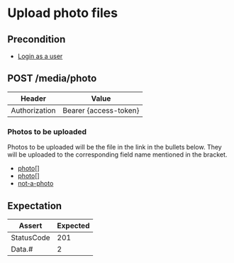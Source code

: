 # Upload photo files

## Precondition

* [Login as a user](../common/login-with-user-1.md)

## POST /media/photo

| Header | Value |
| - | - |
| Authorization | Bearer {access-token} |

### Photos to be uploaded

Photos to be uploaded will be the file in the link in the bullets below. They will be uploaded to the corresponding field name mentioned in the bracket.

* [photo[]](./docs/files/3x3.gif)
* [photo[]](./docs/files/lamps.png)
* [not-a-photo](./docs/files/simple-text.txt)

## Expectation

| Assert | Expected |
| - | - |
| StatusCode | 201 |
| Data.# | 2 |
